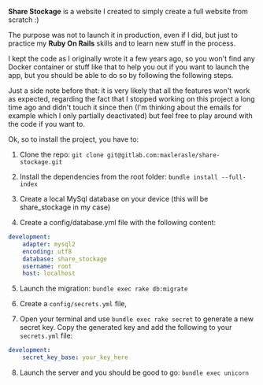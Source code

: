 **Share Stockage** is a website I created to simply create a full website from scratch :)

The purpose was not to launch it in production, even if I did, but just to practice my **Ruby On Rails** skills and to learn new stuff in the process.

I kept the code as I originally wrote it a few years ago, so you won't find any Docker container or stuff like that to help you out if you want to launch the app, but you should be able to do so by following the following steps.

Just a side note before that: it is very likely that all the features won't work as expected, regarding the fact that I stopped working on this project a long time ago and didn't touch it since then (I'm thinking about the emails for example which I only partially deactivated) but feel free to play around with the code if you want to.

Ok, so to install the project, you have to:

1. Clone the repo: `git clone git@gitlab.com:maxlerasle/share-stockage.git`

2. Install the dependencies from the root folder: `bundle install --full-index`

3. Create a local MySql database on your device (this will be share_stockage in my case)

4. Create a config/database.yml file with the following content:

```yml
development:
	adapter: mysql2
	encoding: utf8
	database: share_stockage
	username: root
	host: localhost
```
5. Launch the migration: `bundle exec rake db:migrate`

6. Create a `config/secrets.yml` file,

7. Open your terminal and use `bundle exec rake secret` to generate a new secret key. Copy the generated key and add the following to your `secrets.yml` file:

```yml
development:
	secret_key_base: your_key_here
```
8. Launch the server and you should be good to go: `bundle exec unicorn`
